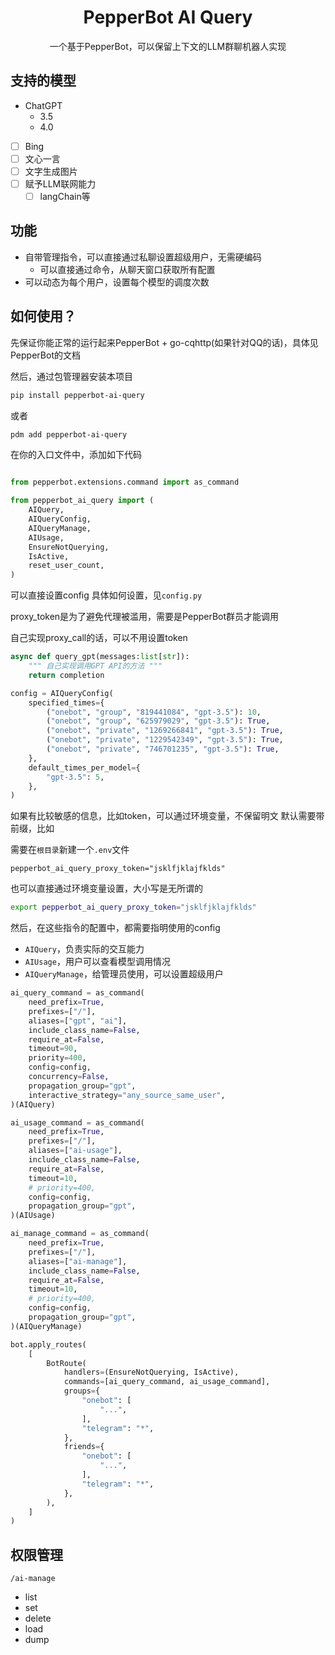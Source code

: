 
<h1 align="center">PepperBot AI Query</h1>

<p align="center">
一个基于PepperBot，可以保留上下文的LLM群聊机器人实现
</p>

## 支持的模型

- ChatGPT
  - 3.5
  - 4.0
- [ ] Bing
- [ ] 文心一言
- [ ] 文字生成图片
- [ ] 赋予LLM联网能力
  - [ ] langChain等

## 功能

- 自带管理指令，可以直接通过私聊设置超级用户，无需硬编码
  - 可以直接通过命令，从聊天窗口获取所有配置
- 可以动态为每个用户，设置每个模型的调度次数

## 如何使用？

先保证你能正常的运行起来PepperBot + go-cqhttp(如果针对QQ的话)，具体见PepperBot的文档

然后，通过包管理器安装本项目

```bash
pip install pepperbot-ai-query
```

或者

```bash
pdm add pepperbot-ai-query
```

在你的入口文件中，添加如下代码

```python

from pepperbot.extensions.command import as_command

from pepperbot_ai_query import (
    AIQuery,
    AIQueryConfig,
    AIQueryManage,
    AIUsage,
    EnsureNotQuerying,
    IsActive,
    reset_user_count,
)
```

可以直接设置config
具体如何设置，见`config.py`

proxy_token是为了避免代理被滥用，需要是PepperBot群员才能调用

自己实现proxy_call的话，可以不用设置token

```python
async def query_gpt(messages:list[str]):
    """ 自己实现调用GPT API的方法 """
    return completion

config = AIQueryConfig(
    specified_times={
        ("onebot", "group", "819441084", "gpt-3.5"): 10,
        ("onebot", "group", "625979029", "gpt-3.5"): True,
        ("onebot", "private", "1269266841", "gpt-3.5"): True,
        ("onebot", "private", "1229542349", "gpt-3.5"): True,
        ("onebot", "private", "746701235", "gpt-3.5"): True,
    },
    default_times_per_model={
        "gpt-3.5": 5,
    },
)
```

如果有比较敏感的信息，比如token，可以通过环境变量，不保留明文
默认需要带前缀，比如

需要在`根目录`新建一个`.env`文件

```env
pepperbot_ai_query_proxy_token="jsklfjklajfklds"
```

也可以直接通过环境变量设置，大小写是无所谓的

```bash
export pepperbot_ai_query_proxy_token="jsklfjklajfklds"
```

然后，在这些指令的配置中，都需要指明使用的config

- `AIQuery`，负责实际的交互能力
- `AIUsage`，用户可以查看模型调用情况
- `AIQueryManage`，给管理员使用，可以设置超级用户

```python
ai_query_command = as_command(
    need_prefix=True,
    prefixes=["/"],
    aliases=["gpt", "ai"],
    include_class_name=False,
    require_at=False,
    timeout=90,
    priority=400,
    config=config,
    concurrency=False,
    propagation_group="gpt",
    interactive_strategy="any_source_same_user",
)(AIQuery)

ai_usage_command = as_command(
    need_prefix=True,
    prefixes=["/"],
    aliases=["ai-usage"],
    include_class_name=False,
    require_at=False,
    timeout=10,
    # priority=400,
    config=config,
    propagation_group="gpt",
)(AIUsage)

ai_manage_command = as_command(
    need_prefix=True,
    prefixes=["/"],
    aliases=["ai-manage"],
    include_class_name=False,
    require_at=False,
    timeout=10,
    # priority=400,
    config=config,
    propagation_group="gpt",
)(AIQueryManage)

bot.apply_routes(
    [
        BotRoute(
            handlers=(EnsureNotQuerying, IsActive),
            commands=[ai_query_command, ai_usage_command],
            groups={
                "onebot": [
                    "...",
                ],
                "telegram": "*",
            },
            friends={
                "onebot": [
                    "...",
                ],
                "telegram": "*",
            },
        ),
    ]
)

```

## 权限管理

`/ai-manage`

- list
- set
- delete
- load
- dump
